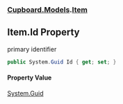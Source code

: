 ### [Cupboard.Models](Cupboard_Models.md 'Cupboard.Models').[Item](Cupboard_Models_Item.md 'Cupboard.Models.Item')
## Item.Id Property
primary identifier  
```csharp
public System.Guid Id { get; set; }
```
#### Property Value
[System.Guid](https://docs.microsoft.com/en-us/dotnet/api/System.Guid 'System.Guid')
